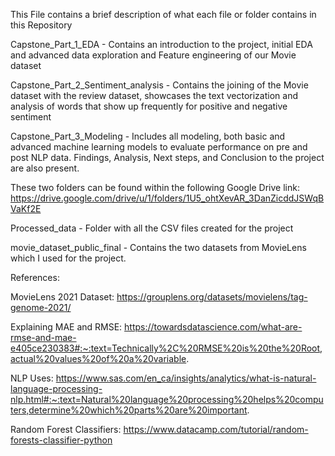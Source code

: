 This File contains a brief description of what each file or folder contains in this Repository

Capstone_Part_1_EDA - Contains an introduction to the project, initial EDA and advanced data exploration and Feature engineering of our Movie dataset

Capstone_Part_2_Sentiment_analysis - Contains the joining of the Movie dataset with the review dataset, showcases the text vectorization and analysis of words that show up frequently for positive and negative sentiment

Capstone_Part_3_Modeling - Includes all modeling, both basic and advanced machine learning models to evaluate performance on pre and post NLP data. Findings, Analysis, Next steps, and Conclusion to the project are also present.


These two folders can be found within the following Google Drive link: https://drive.google.com/drive/u/1/folders/1U5_ohtXevAR_3DanZicddJSWqBVaKf2E

Processed_data - Folder with all the CSV files created for the project

movie_dataset_public_final - Contains the two datasets from MovieLens which I used for the project.

References: 

MovieLens 2021 Dataset: https://grouplens.org/datasets/movielens/tag-genome-2021/

Explaining MAE and RMSE: https://towardsdatascience.com/what-are-rmse-and-mae-e405ce230383#:~:text=Technically%2C%20RMSE%20is%20the%20Root,actual%20values%20of%20a%20variable.

NLP Uses: https://www.sas.com/en_ca/insights/analytics/what-is-natural-language-processing-nlp.html#:~:text=Natural%20language%20processing%20helps%20computers,determine%20which%20parts%20are%20important.


Random Forest Classifiers: https://www.datacamp.com/tutorial/random-forests-classifier-python
